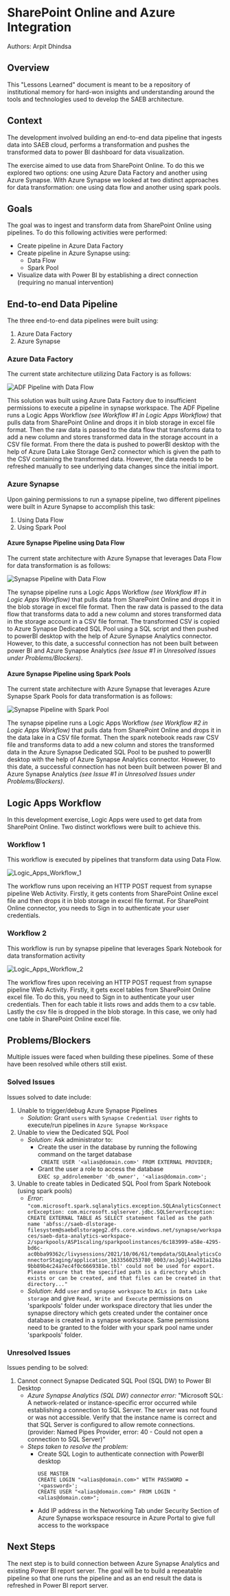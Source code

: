 # SharePoint Online and Azure Integration

Authors: Arpit Dhindsa

## Overview

This "Lessons Learned" document is meant to be a repository of institutional memory for hard-won insights and understanding around the tools and technologies used to develop the SAEB architecture.                              

## Context

The development involved building an end-to-end data pipeline that ingests data into SAEB cloud, performs a transformation and pushes the transformed data to power BI dashboard for data visualization.

The exercise aimed to use data from SharePoint Online. To do this we explored two options: one using Azure Data Factory and another using Azure Synapse. With Azure Synapse we looked at two distinct approaches for data transformation: one using data flow and another using spark pools.

## Goals
The goal was to ingest and transform data from SharePoint Online using pipelines. To do this following activities were performed:
-	Create pipeline in Azure Data Factory 
-	Create pipeline in Azure Synapse using:
     - Data Flow
     - Spark Pool
- Visualize data with Power BI by establishing a direct connection (requiring no manual intervention)

## End-to-end Data Pipeline 

The three end-to-end data pipelines were built using:
1. Azure Data Factory 
2. Azure Synapse

### Azure Data Factory 

The current state architecture utilizing Data Factory is as follows:

![ADF Pipeline with Data Flow](assets/images/ADF_SharePoint_Azure_Pipeline.png)
  
This solution was built using Azure Data Factory due to insufficient permissions to execute a pipeline in synapse workspace. The ADF Pipeline runs a Logic Apps Workflow _(see Workflow #1 in Logic Apps Workflow)_ that pulls data from SharePoint Online and drops it in blob storage in excel file format. Then the raw data is passed to the data flow that transforms data to add a new column and stores transformed data in the storage account in a CSV file format. From there the data is pushed to powerBI desktop with the help of Azure Data Lake Storage Gen2 connector which is given the path to the CSV containing the transformed data. However, the data needs to be refreshed manually to see underlying data changes since the initial import.

### Azure Synapse 

Upon gaining permissions to run a synapse pipeline, two different pipelines were built in Azure Synapse to accomplish this task:
1. Using Data Flow
2. Using Spark Pool

#### Azure Synapse Pipeline using Data Flow

The current state architecture with Azure Synapse that leverages Data Flow for data transformation is as follows:

![Synapse Pipeline with Data Flow](assets/images/Synapse_SharePoint_Azure_Pipeline_1.png)

The synapse pipeline runs a Logic Apps Workflow _(see Workflow #1 in Logic Apps Workflow)_ that pulls data from SharePoint Online and drops it in the blob storage in excel file format. Then the raw data is passed to the data flow that transforms data to add a new column and stores transformed data in the storage account in a CSV file format. The transformed CSV is copied to Azure Synapse Dedicated SQL Pool using a SQL script and then pushed to powerBI desktop with the help of Azure Synapse Analytics connector. However, to this date, a successful connection has not been built between power BI and Azure Synapse Analytics _(see Issue #1 in Unresolved Issues under Problems/Blockers)_.

#### Azure Synapse Pipeline using Spark Pools

The current state architecture with Azure Synapse that leverages Azure Synapse Spark Pools for data transformation is as follows:

![Synapse Pipeline with Spark Pool](assets/images/Synapse_SharePoint_Azure_Pipeline_2.png)

The synapse pipeline runs a Logic Apps Workflow _(see Workflow #2 in Logic Apps Workflow)_ that pulls data from SharePoint Online and drops it in the data lake in a CSV file format. Then the spark notebook reads raw CSV file and transforms data to add a new column and stores the transformed data in the Azure Synapse Dedicated SQL Pool to be pushed to powerBI desktop with the help of Azure Synapse Analytics connector. However, to this date, a successful connection has not been built between power BI and Azure Synapse Analytics _(see Issue #1 in Unresolved Issues under Problems/Blockers)_.

## Logic Apps Workflow

In this development exercise, Logic Apps were used to get data from SharePoint Online. Two distinct workflows were built to achieve this.

### Workflow 1

This workflow is executed by pipelines that transform data using Data Flow.

![Logic_Apps_Workflow_1](assets/images/Logic_Apps_Workflow_1.png)

The workflow runs upon receiving an HTTP POST request from synapse pipeline Web Activity. Firstly, it gets contents from SharePoint Online excel file and then drops it in blob storage in excel file format. For SharePoint Online connector, you needs to Sign in to authenticate your user credentials.

### Workflow 2

This workflow is run by synapse pipeline that leverages Spark Notebook for data transformation activity

![Logic_Apps_Workflow_2](assets/images/Logic_Apps_Workflow_2.png)

The workflow fires upon receiving an HTTP POST request from synapse pipeline Web Activity. Firstly, it gets excel tables from SharePoint Online excel file. To do this, you need to Sign in to authenticate your user credentials. Then for each table it lists rows and adds them to a csv table. Lastly the csv file is dropped in the blob storage. In this case, we only had one table in SharePoint Online excel file.

## Problems/Blockers

Multiple issues were faced when building these pipelines. Some of these have been resolved while others still exist. 

### Solved Issues

Issues solved to date include:
1. Unable to trigger/debug Azure Synapse Pipelines
     - _Solution:_ Grant `users` with `Synapse Credential User` rights to execute/run pipelines in `Azure Synapse Workspace`
2. Unable to view the Dedicated SQL Pool
     - _Solution_: Ask administrator to:
        - Create the user in the database by running the following command on the target database          
                ``` 
                CREATE USER '<alias@domain.com>' FROM EXTERNAL PROVIDER;
                ```             
        - Grant the user a role to access the database  
                ```
                EXEC sp_addrolemember 'db_owner', '<alias@domain.com>';
                ```              
3.	Unable to create tables in Dedicated SQL Pool from Spark Notebook (using spark pools)
      -	_Error_: 
            ```
            "com.microsoft.spark.sqlanalytics.exception.SQLAnalyticsConnectorException: com.microsoft.sqlserver.jdbc.SQLServerException: CREATE EXTERNAL TABLE AS SELECT statement failed as the path name 'abfss://saeb-dlstorage-filesystem@saebdlstorageg2.dfs.core.windows.net/synapse/workspaces/saeb-data-analytics-workspace-2/sparkpools/ASP1scaling/sparkpoolinstances/6c183999-a58e-4295-bd6c-ac0bba99362c/livysessions/2021/10/06/61/tempdata/SQLAnalyticsConnectorStaging/application_1633560253780_0003/asJgDjl4w201a126a9bb89b4c24a7ec4f0c6669381e.tbl' could not be used for export. Please ensure that the specified path is a directory which exists or can be created, and that files can be created in that directory..."
            ```
      -	_Solution_: Add `user` and `synapse workspace` to `ACLs in Data Lake storage` and give `Read, Write and Execute` permissions on 'sparkpools' folder under workspace directory that lies under the synapse directory which gets created under the container once database is created in a synapse workspace. Same permissions need to be granted to the folder with your spark pool name under 'sparkpools' folder.

### Unresolved Issues

Issues pending to be solved:
1. Cannot connect Synapse Dedicated SQL Pool (SQL DW) to Power BI Desktop
     -	_Azure Synapse Analytics (SQL DW) connector error:_ "Microsoft SQL: A network-related or instance-specific error occurred while establishing a connection to SQL Server. The server was not found or was not accessible. Verify that the instance name is correct and that SQL Server is configured to allow remote connections. (provider: Named Pipes Provider, error: 40 - Could not open a connection to SQL Server)"
     -	_Steps taken to resolve the problem:_
        -	Create SQL Login to authenticate connection with PowerBI desktop
             ```
             USE MASTER
             CREATE LOGIN "<alias@domain.com>" WITH PASSWORD = '<password>';
             CREATE USER "<alias@domain.com>" FROM LOGIN "<alias@domain.com>";
             ```
        -	Add IP address in the Networking Tab under Security Section of Azure Synapse workspace resource in Azure Portal to give full access to the workspace 

## Next Steps
The next step is to build connection between Azure Synapse Analytics and existing Power BI report server. The goal will be to build a repeatable pipeline so that one runs the pipeline and as an end result the data is refreshed in Power BI report server.

